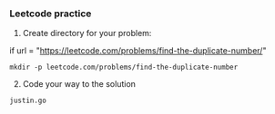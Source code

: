 ### Leetcode practice

1. Create directory for your problem:
  
  if url = "https://leetcode.com/problems/find-the-duplicate-number/"
  
  ```
  mkdir -p leetcode.com/problems/find-the-duplicate-number
  ```

2. Code your way to the solution
  
  `justin.go`
